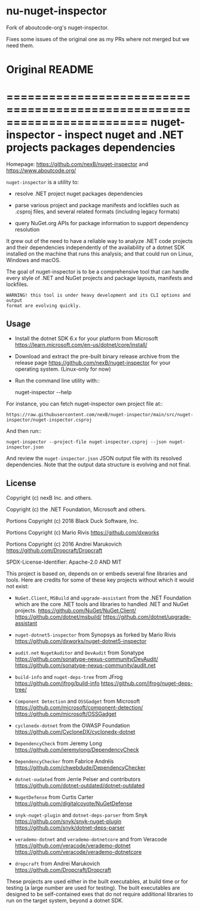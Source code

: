# nu-nuget-inspector

Fork of aboutcode-org's nuget-inspector.

Fixes some issues of the original one as my PRs where not merged but we need them.


# Original README
========================================================================
nuget-inspector - inspect nuget and .NET projects packages dependencies
========================================================================

Homepage: https://github.com/nexB/nuget-inspector and https://www.aboutcode.org/


``nuget-inspector`` is a utility to:

- resolve .NET project nuget packages dependencies

- parse various project and package manifests and lockfiles such as .csproj files,
  and several related formats (including legacy formats)

- query NuGet.org APIs for package information to support dependency resolution

It grew out of the need to have a reliable way to analyze .NET code projects and
their dependencies independently of the availability of a dotnet SDK installed
on the machine that runs this analysis; and that could run on Linux, Windows and
macOS.

The goal of nuget-inspector is to be a comprehensive tool that can handle every
style of .NET and NuGet projects and package layouts, manifests and lockfiles.


    WARNING! this tool is under heavy development and its CLI options and output
    format are evolving quickly.


Usage
--------

- Install the dotnet SDK 6.x for your platform from Microsoft
  https://learn.microsoft.com/en-us/dotnet/core/install/

- Download and extract the pre-built binary release archive from the release page
  https://github.com/nexB/nuget-inspector for your operating system. (Linux-only
  for now)

- Run the command line utility with::

    nuget-inspector --help

For instance, you can fetch nuget-inspector own project file at::

    https://raw.githubusercontent.com/nexB/nuget-inspector/main/src/nuget-inspector/nuget-inspector.csproj

And then run::

    nuget-inspector --project-file nuget-inspector.csproj --json nuget-inspector.json

And review the ``nuget-inspector.json`` JSON output file with its resolved dependencies.
Note that the output data structure is evolving and not final.



License
-------------

Copyright (c) nexB Inc. and others.

Copyright (c) the .NET Foundation, Microsoft and others.

Portions Copyright (c) 2018 Black Duck Software, Inc.

Portions Copyright (c) Mario Rivis https://github.com/dxworks

Portions Copyright (c) 2016 Andrei Marukovich https://github.com/Dropcraft/Dropcraft

SPDX-License-Identifier: Apache-2.0 AND MIT


This project is based on, depends on or embeds several fine libraries and tools.
Here are credits for some of these key projects without which it would not exist:

- ``NuGet.Client``, ``MSBuild`` and ``upgrade-assistant`` from the .NET
  Foundation which are the core .NET tools and libraries to handled .NET and
  NuGet projects.
  https://github.com/NuGet/NuGet.Client/
  https://github.com/dotnet/msbuild/
  https://github.com/dotnet/upgrade-assistant

- ``nuget-dotnet5-inspector`` from Synopsys as forked by Mario Rivis
  https://github.com/dxworks/nuget-dotnet5-inspector

- ``audit.net`` ``NugetAuditor`` and ``DevAudit`` from Sonatype
  https://github.com/sonatype-nexus-community/DevAudit/
  https://github.com/sonatype-nexus-community/audit.net

- ``build-info`` and ``nuget-deps-tree`` from JFrog
  https://github.com/jfrog/build-info
  https://github.com/jfrog/nuget-deps-tree/

- ``Component Detection`` and ``OSSGadget`` from Microsoft
  https://github.com/microsoft/component-detection/
  https://github.com/microsoft/OSSGadget

- ``cyclonedx-dotnet`` from the OWASP Foundation
  https://github.com/CycloneDX/cyclonedx-dotnet

- ``DependencyCheck`` from Jeremy Long
  https://github.com/jeremylong/DependencyCheck

- ``DependencyChecker`` from Fabrice Andréïs
  https://github.com/chwebdude/DependencyChecker

- ``dotnet-oudated`` from Jerrie Pelser and contributors
  https://github.com/dotnet-outdated/dotnet-outdated

- ``NugetDefense`` from Curtis Carter
  https://github.com/digitalcoyote/NuGetDefense

- ``snyk-nuget-plugin`` and ``dotnet-deps-parser`` from Snyk
  https://github.com/snyk/snyk-nuget-plugin
  https://github.com/snyk/dotnet-deps-parser

- ``verademo-dotnet`` and ``verademo-dotnetcore`` and from Veracode
  https://github.com/veracode/verademo-dotnet
  https://github.com/veracode/verademo-dotnetcore

- ``dropcraft`` from Andrei Marukovich
  https://github.com/Dropcraft/Dropcraft

These projects are used either in the built executables, at build time or for
testing (a large number are used for testing). The built executables are designed
to be self-contained exes that do not require additional libraries to run on the
target system, beyond a dotnet SDK.
